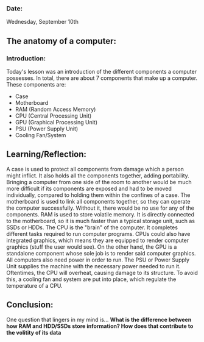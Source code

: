 ### Date: 
Wednesday, September 10th

## The anatomy of a computer:

### Introduction:

Today's lesson was an introduction of the different components a computer possesses. In total, there are about 7 components that make up a computer. These components are:

- Case
- Motherboard
- RAM (Random Access Memory)
- CPU (Central Processing Unit)
- GPU (Graphical Processing Unit)
- PSU (Power Supply Unit)
- Cooling Fan/System

## Learning/Reflection:

A case is used to protect all components from damage which a person might inflict. It also holds all the components together, adding portability. Bringing a computer from one side of the room to another would be much more difficult if its components are exposed and had to be moved individually, compared to holding them within the confines of a case. The motherboard is used to link all components together, so they can operate the computer successfully. Without it, there would be no use for any of the components. RAM is used to store volatile memory. It is directly connected to the motherboard, so it is much faster than a typical storage unit, such as SSDs or HDDs. The CPU is the "brain" of the computer. It completes different tasks required to run computer programs. CPUs could also have integrated graphics, which means they are equipped to render computer graphics (stuff the user would see). On the other hand, the GPU is a standalone component whose sole job is to render said computer graphics. All computers also need power in order to run. The PSU or Power Supply Unit supplies the machine with the necessary power needed to run it. Oftentimes, the CPU will overheat, causing damage to its structure. To avoid this, a cooling fan and system are put into place, which regulate the temperature of a CPU.

## Conclusion:
One question that lingers in my mind is... **What is the difference between how RAM and HDD/SSDs store information? How does that contribute to the volitity of its data**

